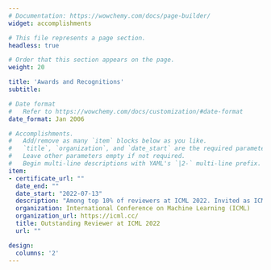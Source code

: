 ```yaml
---
# Documentation: https://wowchemy.com/docs/page-builder/
widget: accomplishments

# This file represents a page section.
headless: true

# Order that this section appears on the page.
weight: 20

title: 'Awards and Recognitions'
subtitle:

# Date format
#   Refer to https://wowchemy.com/docs/customization/#date-format
date_format: Jan 2006

# Accomplishments.
#   Add/remove as many `item` blocks below as you like.
#   `title`, `organization`, and `date_start` are the required parameters.
#   Leave other parameters empty if not required.
#   Begin multi-line descriptions with YAML's `|2-` multi-line prefix.
item:
- certificate_url: ""
  date_end: ""
  date_start: "2022-07-13"
  description: "Among top 10% of reviewers at ICML 2022. Invited as ICML 2022 Session Chair (but unable to accept due to travel conflits)."
  organization: International Conference on Machine Learning (ICML)
  organization_url: https://icml.cc/
  title: Outstanding Reviewer at ICML 2022
  url: ""

design:
  columns: '2' 
---
```

